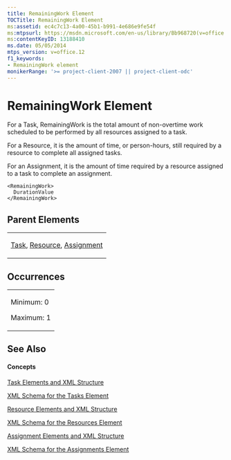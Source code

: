 ```yaml
---
title: RemainingWork Element
TOCTitle: RemainingWork Element
ms:assetid: ec4c7c13-4a00-45b1-b991-4e686e9fe54f
ms:mtpsurl: https://msdn.microsoft.com/en-us/library/Bb968720(v=office.12)
ms:contentKeyID: 13188410
ms.date: 05/05/2014
mtps_version: v=office.12
f1_keywords:
- RemainingWork element
monikerRange: '>= project-client-2007 || project-client-odc'
---
```


# RemainingWork Element




For a Task, RemainingWork is the total amount of non-overtime work scheduled to be performed by all resources assigned to a task.

For a Resource, it is the amount of time, or person-hours, still required by a resource to complete all assigned tasks.

For an Assignment, it is the amount of time required by a resource assigned to a task to complete an assignment.

    <RemainingWork>
      DurationValue
    </RemainingWork>

## Parent Elements

<table>
<colgroup>
<col style="width: 100%" />
</colgroup>
<tbody>
<tr class="odd">
<td><p><a href="bb968487(v=office.12).md">Task</a>, <a href="bb968715(v=office.12).md">Resource</a>, <a href="bb968611(v=office.12).md">Assignment</a></p></td>
</tr>
</tbody>
</table>

## Occurrences

<table>
<colgroup>
<col style="width: 100%" />
</colgroup>
<tbody>
<tr class="odd">
<td><p>Minimum: 0</p>
<p>Maximum: 1</p></td>
</tr>
</tbody>
</table>

## See Also

#### Concepts

[Task Elements and XML Structure](task-elements-and-xml-structure.md)

[XML Schema for the Tasks Element](xml-schema-for-the-tasks-element.md)

[Resource Elements and XML Structure](resource-elements-and-xml-structure.md)

[XML Schema for the Resources Element](xml-schema-for-the-resources-element.md)

[Assignment Elements and XML Structure](assignment-elements-and-xml-structure.md)

[XML Schema for the Assignments Element](xml-schema-for-the-assignments-element.md)

